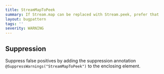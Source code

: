 ```yaml
---
title: StreamMapToPeek
summary: If Stream.map can be replaced with Stream.peek, prefer that
layout: bugpattern
tags: ''
severity: WARNING
---
```


<!--
*** AUTO-GENERATED, DO NOT MODIFY ***
To make changes, edit the @BugPattern annotation or the explanation in docs/bugpattern.
-->



## Suppression
Suppress false positives by adding the suppression annotation `@SuppressWarnings("StreamMapToPeek")` to the enclosing element.
